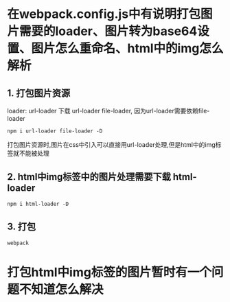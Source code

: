 # 在webpack.config.js中有说明打包图片需要的loader、图片转为base64设置、图片怎么重命名、html中的img怎么解析
## 1. 打包图片资源
loader: url-loader
下载 url-loader file-loader, 因为url-loader需要依赖file-loader
```
npm i url-loader file-loader -D
```
打包图片资源时,图片在css中引入可以直接用url-loader处理,但是html中的img标签就不能被处理
## 2. html中img标签中的图片处理需要下载 html-loader
   ```
   npm i html-loader -D
   ```
## 3. 打包
   ```
  webpack
   ```
  # 打包html中img标签的图片暂时有一个问题不知道怎么解决
 